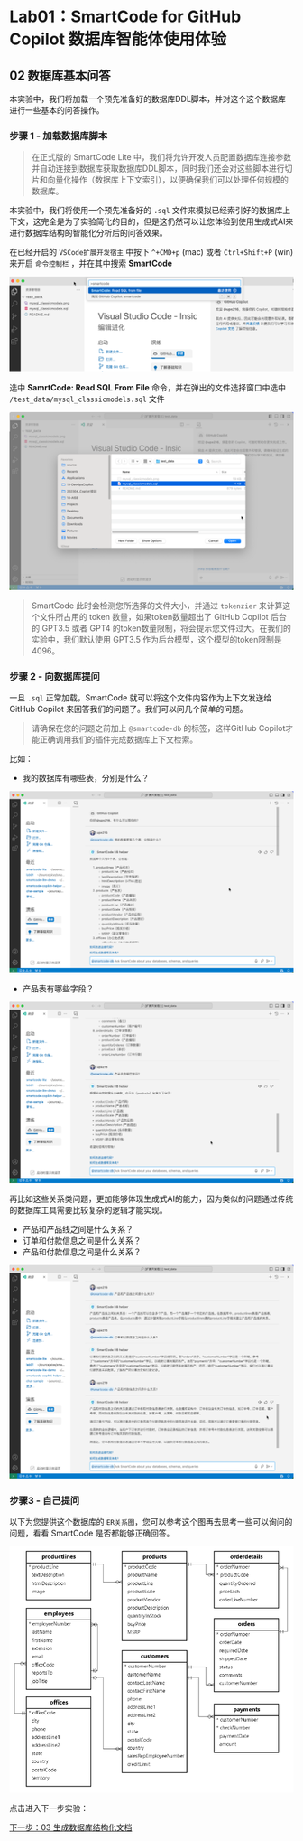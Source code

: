 # Lab01：SmartCode for GitHub Copilot 数据库智能体使用体验

## 02 数据库基本问答

本实验中，我们将加载一个预先准备好的数据库DDL脚本，并对这个这个数据库进行一些基本的问答操作。

### 步骤 1 - 加载数据库脚本

> 在正式版的 SmartCode Lite 中，我们将允许开发人员配置数据库连接参数并自动连接到数据库获取数据库DDL脚本，同时我们还会对这些脚本进行切片和向量化操作（数据库上下文索引），以便确保我们可以处理任何规模的数据库。

本实验中，我们将使用一个预先准备好的 `.sql` 文件来模拟已经索引好的数据库上下文，这完全是为了实验简化的目的，但是这仍然可以让您体验到使用生成式AI来进行数据库结构的智能化分析后的问答效果。

在已经开启的 `VSCode扩展开发宿主` 中按下 `^+CMD+p` (mac) 或者 `Ctrl+Shift+P` (win) 来开启 `命令控制栏` ，并在其中搜索 **SmartCode** 

![](./images/05-command-panel.png)

选中 **SamrtCode: Read SQL From File** 命令，并在弹出的文件选择窗口中选中 `/test_data/mysql_classicmodels.sql` 文件

![](./images/06-file-selection.png)

> SmartCode 此时会检测您所选择的文件大小，并通过 `tokenzier` 来计算这个文件所占用的 token 数量，如果token数量超出了 GitHub Copilot 后台的 GPT3.5 或者 GPT4 的token数量限制，将会提示您文件过大。在我们的实验中，我们默认使用 GPT3.5 作为后台模型，这个模型的token限制是 4096。

### 步骤 2 - 向数据库提问

一旦 `.sql` 正常加载，SmartCode 就可以将这个文件内容作为上下文发送给 GitHub Copilot 来回答我们的问题了。我们可以问几个简单的问题。

> 请确保在您的问题之前加上 `@smartcode-db` 的标签，这样GitHub Copilot才能正确调用我们的插件完成数据库上下文检索。

比如：

- 我的数据库有哪些表，分别是什么？

![](./images/07-qa1.png)

- 产品表有哪些字段？

![](./images/07-qa2.png)

再比如这些关系类问题，更加能够体现生成式AI的能力，因为类似的问题通过传统的数据库工具需要比较复杂的逻辑才能实现。

- 产品和产品线之间是什么关系？
- 订单和付款信息之间是什么关系？
- 产品和付款信息之间是什么关系？

![](./images/07-qa3.png)

### 步骤3 - 自己提问

以下为您提供这个数据库的 `ER关系图`，您可以参考这个图再去思考一些可以询问的问题，看看 SmartCode 是否都能够正确回答。

![](../../test_data/mysql_classicmodels.png)

点击进入下一步实验：

[下一步：03 生成数据库结构化文档](./03-generate-docs.md)